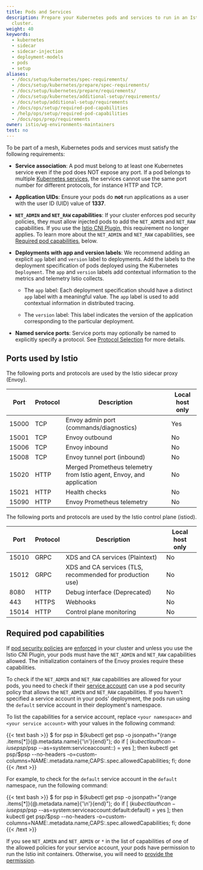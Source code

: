```yaml
---
title: Pods and Services
description: Prepare your Kubernetes pods and services to run in an Istio-enabled
  cluster.
weight: 40
keywords:
  - kubernetes
  - sidecar
  - sidecar-injection
  - deployment-models
  - pods
  - setup
aliases:
  - /docs/setup/kubernetes/spec-requirements/
  - /docs/setup/kubernetes/prepare/spec-requirements/
  - /docs/setup/kubernetes/prepare/requirements/
  - /docs/setup/kubernetes/additional-setup/requirements/
  - /docs/setup/additional-setup/requirements
  - /docs/ops/setup/required-pod-capabilities
  - /help/ops/setup/required-pod-capabilities
  - /docs/ops/prep/requirements
owner: istio/wg-environments-maintainers
test: no
---
```


To be part of a mesh, Kubernetes pods and services must satisfy the following
requirements:

- **Service association**: A pod must belong to at least one Kubernetes
  service even if the pod does NOT expose any port.
  If a pod belongs to multiple [Kubernetes services](https://kubernetes.io/docs/concepts/services-networking/service/),
  the services cannot use the same port number for different protocols, for
  instance HTTP and TCP.

- **Application UIDs**: Ensure your pods do **not** run applications as a user
  with the user ID (UID) value of **1337**.

- **`NET_ADMIN` and `NET_RAW` capabilities**: If your cluster enforces pod security policies,
  they must allow injected pods to add the `NET_ADMIN` and `NET_RAW` capabilities.
  If you use the [Istio CNI Plugin](/docs/setup/additional-setup/cni/),
  this requirement no longer applies. To learn more about the `NET_ADMIN` and `NET_RAW`
  capabilities, see [Required pod capabilities](#required-pod-capabilities), below.

- **Deployments with app and version labels**: We recommend adding an explicit
  `app` label and `version` label to deployments. Add the labels  to the
  deployment specification of pods deployed using the Kubernetes `Deployment`.
  The `app` and `version` labels add contextual information to the metrics and
  telemetry Istio collects.

    - The `app` label: Each deployment specification should have a distinct
      `app` label with a meaningful value. The `app` label is used to add
      contextual information in distributed tracing.

    - The `version` label: This label indicates the version of the application
      corresponding to the particular deployment.

- **Named service ports**: Service ports may optionally be named to explicitly specify a protocol.
  See [Protocol Selection](/docs/ops/configuration/traffic-management/protocol-selection/) for
  more details.

## Ports used by Istio

The following ports and protocols are used by the Istio sidecar proxy (Envoy).

| Port | Protocol | Description | Local host only |
|----|----|----|----|
| 15000 | TCP | Envoy admin port (commands/diagnostics) | Yes |
| 15001 | TCP | Envoy outbound | No |
| 15006 | TCP | Envoy inbound | No |
| 15008 | TCP | Envoy tunnel port (inbound) | No |
| 15020 | HTTP | Merged Prometheus telemetry from Istio agent, Envoy, and application | No |
| 15021 | HTTP | Health checks | No |
| 15090 | HTTP | Envoy Prometheus telemetry | No |

The following ports and protocols are used by the Istio control plane (istiod).

| Port | Protocol | Description | Local host only |
|----|----|----|----|
| 15010 | GRPC | XDS and CA services (Plaintext) | No |
| 15012 | GRPC | XDS and CA services (TLS, recommended for production use) | No |
| 8080 | HTTP | Debug interface (Deprecated) | No |
| 443 | HTTPS | Webhooks | No |
| 15014 | HTTP | Control plane monitoring | No |

## Required pod capabilities

If [pod security policies](https://kubernetes.io/docs/concepts/policy/pod-security-policy/)
are [enforced](https://kubernetes.io/docs/concepts/policy/pod-security-policy/#enabling-pod-security-policies)
in your cluster and unless you use the Istio CNI Plugin, your pods must have the
`NET_ADMIN` and `NET_RAW` capabilities allowed. The initialization containers of the Envoy
proxies require these capabilities.

To check if the `NET_ADMIN` and `NET_RAW` capabilities are allowed for your pods, you need to check if their
[service account](https://kubernetes.io/docs/tasks/configure-pod-container/configure-service-account/)
can use a pod security policy that allows the `NET_ADMIN` and `NET_RAW` capabilities.
If you haven't specified a service account in your pods' deployment, the pods run using
the `default` service account in their deployment's namespace.

To list the capabilities for a service account, replace `<your namespace>` and `<your service account>`
with your values in the following command:

{{< text bash >}}
$ for psp in $(kubectl get psp -o jsonpath="{range .items[*]}{@.metadata.name}{'\n'}{end}"); do if [ $(kubectl auth can-i use psp/$psp --as=system:serviceaccount:<your namespace>:<your service account>) = yes ]; then kubectl get psp/$psp --no-headers -o=custom-columns=NAME:.metadata.name,CAPS:.spec.allowedCapabilities; fi; done
{{< /text >}}

For example, to check for the `default` service account in the `default` namespace, run the following command:

{{< text bash >}}
$ for psp in $(kubectl get psp -o jsonpath="{range .items[*]}{@.metadata.name}{'\n'}{end}"); do if [ $(kubectl auth can-i use psp/$psp --as=system:serviceaccount:default:default) = yes ]; then kubectl get psp/$psp --no-headers -o=custom-columns=NAME:.metadata.name,CAPS:.spec.allowedCapabilities; fi; done
{{< /text >}}

If you see `NET_ADMIN` and `NET_ADMIN` or `*` in the list of capabilities of one of the allowed
policies for your service account, your pods have permission to run the Istio init containers.
Otherwise, you will need to [provide the permission](https://kubernetes.io/docs/concepts/policy/pod-security-policy/#authorizing-policies).
